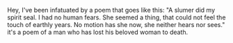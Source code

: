 Hey, I've been infatuated by a poem that goes like this:
"A slumer did my spirit seal.
I had no human fears.
She seemed a thing,
that could not feel the touch of earthly years.
No motion has she now, she neither hears nor sees."
it's a poem of a man who has lost his beloved woman to death.
